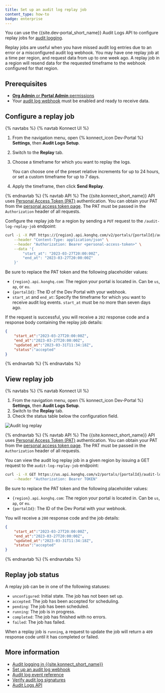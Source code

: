 ```yaml
---
title: Set up an audit log replay job
content_type: how-to
badge: enterprise
---
```


You can use the {{site.dev-portal_short_name}} Audit Logs API to configure replay jobs for [audit logging](/konnect/dev-portal/audit-logging/). 

Replay jobs are useful when you have missed audit log entries due to an error or a misconfigured audit
log webhook. You may have one replay job at a time per region, and request data from up to one week ago.
A replay job in a region will resend data for the requested timeframe to the webhook configured for that region.

## Prerequisites

* [**Org Admin** or **Portal Admin** permissions](/konnect/org-management/teams-and-roles/teams-reference/)
* Your [audit log webhook](/konnect/dev-portal/audit-logging/webhook/) must be enabled and ready to receive data. 


## Configure a replay job

{% navtabs %}
{% navtab Konnect UI %}

1. From the navigation menu, open {% konnect_icon Dev-Portal %} **Settings**, then **Audit Logs Setup**.
1. Switch to the **Replay** tab.
1. Choose a timeframe for which you want to replay the logs. 

   You can choose one of the preset relative increments for up to 24 hours, or 
   set a custom timeframe for up to 7 days.

1. Apply the timeframe, then click **Send Replay**.

{% endnavtab %}
{% navtab API %}
The {{site.konnect_short_name}} API uses [Personal Access Token (PAT)](/konnect/api/#authentication) authentication. You can obtain your PAT from the [personal access token page](https://cloud.konghq.com/global/account/tokens). The PAT must be passed in the `Authorization` header of all requests.

Configure the replay job for a region by sending a `PUT` request to the `/audit-log-replay-job` endpoint:

```sh
curl -i -X PUT https://{region}.api.konghq.com/v2/portals/{portalId}/audit-log-replay-job \
    --header "Content-Type: application/json" \
    --header "Authorization: Bearer <personal-access-token>" \
    --data '{
        "start_at": "2023-03-27T20:00:00Z",
        "end_at": "2023-03-27T20:00:00Z"
    }'
```

Be sure to replace the PAT token and the following placeholder values:
* `{region}.api.konghq.com`: The region your portal is located in. Can be `us`, `ap`, or `eu`.
* `{portalId}`: The ID of the Dev Portal with your webhook.
* `start_at` and `end_at`: Specify the timeframe for which you want to receive audit log events. `start_at` must be no more than seven days ago.

If the request is successful, you will receive a `202` response code and a response body containing the replay job details: 

```json
{
    "start_at":"2023-03-27T20:00:00Z",
    "end_at":"2023-03-27T20:00:00Z",
    "updated_at":"2023-03-31T11:34:18Z",
    "status":"accepted"
}
```

{% endnavtab %}
{% endnavtabs %}

## View replay job

{% navtabs %}
{% navtab Konnect UI %}

1. From the navigation menu, open {% konnect_icon Dev-Portal %} **Settings**, then **Audit Logs Setup**.
1. Switch to the **Replay** tab.
1. Check the status table below the configuration field.

![Audit log replay](/assets/images/products/konnect/audit-logs/konnect-audit-log-replay.png)

{% endnavtab %}
{% navtab API %}
The {{site.konnect_short_name}} API uses [Personal Access Token (PAT)](/konnect/api/#authentication) authentication. You can obtain your PAT from the [personal access token page](https://cloud.konghq.com/global/account/tokens). The PAT must be passed in the `Authorization` header of all requests.

You can view the audit log replay job in a given region by issuing a GET request to the `audit-log-replay-job` endpoint:

```sh
curl -i -X GET https://us.api.konghq.com/v2/portals/{portalId}/audit-log-replay-job \
    --header "Authorization: Bearer TOKEN"
```

Be sure to replace the PAT token and the following placeholder values:
* `{region}.api.konghq.com`: The region your portal is located in. Can be `us`, `ap`, or `eu`.
* `{portalId}`: The ID of the Dev Portal with your webhook.

You will receive a `200` response code and the job details:

```json
{
    "start_at":"2023-03-27T20:00:00Z",
    "end_at":"2023-03-27T20:00:00Z",
    "updated_at":"2023-03-31T11:34:18Z",
    "status":"accepted"
}
```

{% endnavtab %}
{% endnavtabs %}

## Replay job status

A replay job can be in one of the following statuses:

* `unconfigured`: Initial state. The job has not been set up.
* `accepted`: The job has been accepted for scheduling.
* `pending`: The job has been scheduled.
* `running`: The job is in progress.
* `completed`: The job has finished with no errors.
* `failed`: The job has failed.

When a replay job is `running`, a request to update the job will return a `409` response code until it has completed or failed.

## More information
* [Audit logging in {{site.konnect_short_name}}](/konnect/dev-portal/audit-logging/)
* [Set up an audit log webhook](/konnect/dev-portal/audit-logging/webhook/)
* [Audit log event reference](/konnect/reference/audit-logs/)
* [Verify audit log signatures](/konnect/reference/verify-signatures/)
* [Audit Logs API](/konnect/api/audit-logs/latest/)
